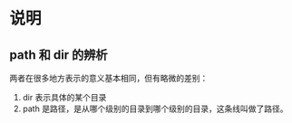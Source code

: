 # 说明

## path 和 dir 的辨析
两者在很多地方表示的意义基本相同，但有略微的差别：
1. dir 表示具体的某个目录
2. path 是路径，是从哪个级别的目录到哪个级别的目录，这条线叫做了路径。